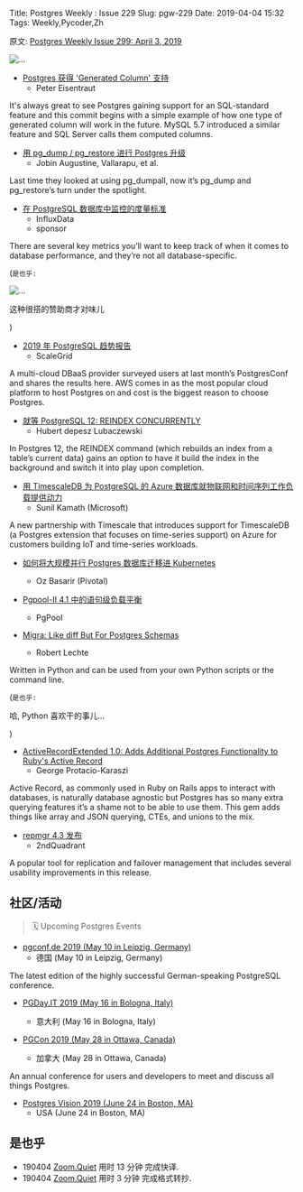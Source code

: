 Title: Postgres Weekly : Issue 229
Slug: pgw-229
Date: 2019-04-04 15:32
Tags: Weekly,Pycoder,Zh 


原文: [Postgres Weekly Issue 299: April 3, 2019](https://postgresweekly.com/issues/299)

![...](https://res.cloudinary.com/cpress/image/upload/w_1280,e_sharpen:60/ssoylsgxn7il7w6zynuj.jpg)

- [Postgres 获得 'Generated Column' 支持](https://postgresweekly.com/link/61543/web)
    + Peter Eisentraut


It's always great to see Postgres gaining support for an SQL-standard feature and this commit begins with a simple example of how one type of generated column will work in the future. MySQL 5.7 introduced a similar feature and SQL Server calls them computed columns.


- [用 pg_dump / pg_restore 进行 Postgres 升级 ](https://postgresweekly.com/link/61546/web)
    + Jobin Augustine, Vallarapu, et al.


Last time they looked at using pg_dumpall, now it’s pg_dump and pg_restore’s turn under the spotlight.


- [在 PostgreSQL 数据库中监控的度量标准](https://postgresweekly.com/link/61548/web)
    + InfluxData 
    + sponsor

There are several key metrics you’ll want to keep track of when it comes to database performance, and they’re not all database-specific.


(`是也乎:`

![...](https://copm.s3.amazonaws.com/2e860b79.jpg)

这种很搭的赞助商才对味儿

)


- [2019 年 PostgreSQL 趋势报告](https://postgresweekly.com/link/61549/web)
    + ScaleGrid


A multi-cloud DBaaS provider surveyed users at last month’s PostgresConf and shares the results here. AWS comes in as the most popular cloud platform to host Postgres on and cost is the biggest reason to choose Postgres.


- [就等 PostgreSQL 12: REINDEX CONCURRENTLY](https://postgresweekly.com/link/61550/web)
    + Hubert depesz Lubaczewski


In Postgres 12, the REINDEX command (which rebuilds an index from a table’s current data) gains an option to have it build the index in the background and switch it into play upon completion.


- [用 TimescaleDB 为 PostgreSQL 的 Azure 数据库就物联网和时间序列工作负载提供动力](https://postgresweekly.com/link/61552/web)
    + Sunil Kamath (Microsoft)


A new partnership with Timescale that introduces support for TimescaleDB (a Postgres extension that focuses on time-series support) on Azure for customers building IoT and time-series workloads.


- [如何将大规模并行 Postgres 数据库迁移进 Kubernetes ](https://postgresweekly.com/link/61553/web)
    + Oz Basarir (Pivotal)

- [Pgpool-II 4.1 中的语句级负载平衡](https://postgresweekly.com/link/61554/web)
    + PgPool


- [Migra: Like diff But For Postgres Schemas](https://postgresweekly.com/link/61556/web)
    + Robert Lechte

Written in Python and can be used from your own Python scripts or the command line.

(`是也乎:`

哈, Python 喜欢干的事儿...

)


- [ActiveRecordExtended 1.0: Adds Additional Postgres Functionality to Ruby's Active Record](https://postgresweekly.com/link/61557/web)
    + George Protacio-Karaszi


Active Record, as commonly used in Ruby on Rails apps to interact with databases, is naturally database agnostic but Postgres has so many extra querying features it’s a shame not to be able to use them. This gem adds things like array and JSON querying, CTEs, and unions to the mix.


- [repmgr 4.3 发布](https://postgresweekly.com/link/61559/web)
    + 2ndQuadrant 

A popular tool for replication and failover management that includes several usability improvements in this release.




## 社区/活动
> 🗓 Upcoming Postgres Events



- [pgconf.de 2019 (May 10 in Leipzig, Germany)](https://postgresweekly.com/link/61560/web)
    + 德国 (May 10 in Leipzig, Germany)

The latest edition of the highly successful German-speaking PostgreSQL conference.

- [PGDay.IT 2019 (May 16 in Bologna, Italy)](https://postgresweekly.com/link/61561/web)
    + 意大利 (May 16 in Bologna, Italy)

- [PGCon 2019 (May 28 in Ottawa, Canada)](https://postgresweekly.com/link/61562/web)
    + 加拿大 (May 28 in Ottawa, Canada) 

An annual conference for users and developers to meet and discuss all things Postgres.

- [Postgres Vision 2019 (June 24 in Boston, MA)](https://postgresweekly.com/link/61563/web)
    + USA (June 24 in Boston, MA)


## 是也乎

- 190404 [Zoom.Quiet](http://zoomquiet.org/) 用时 13 分钟 完成快译.
- 190404 [Zoom.Quiet](http://zoomquiet.org/) 用时 3 分钟 完成格式转抄.

 
